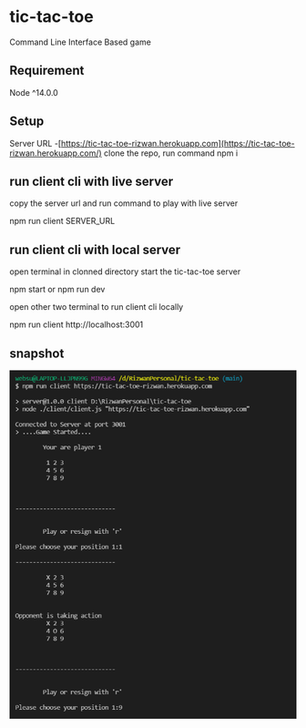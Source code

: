 # tic-tac-toe
Command Line Interface Based game

## Requirement
Node ^14.0.0

## Setup
Server URL -[https://tic-tac-toe-rizwan.herokuapp.com](https://tic-tac-toe-rizwan.herokuapp.com/)
clone the repo,
run command npm i

## run client cli with live server

copy the server url and run command  to play with live server

npm run client SERVER_URL

## run client cli with local server

open terminal in clonned directory
start the tic-tac-toe server

npm start or npm run dev

open other two terminal to run client cli locally

npm run client http://localhost:3001

## snapshot
![alt text](https://github.com/Rizwankmc/tic-tac-toe/blob/main/snapshot.PNG)



